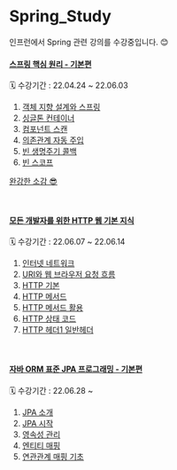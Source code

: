 # Spring_Study
인프런에서 Spring 관련 강의를 수강중입니다. 😊
<br/>

#### [스프링 핵심 원리 - 기본편](https://www.inflearn.com/course/%EC%8A%A4%ED%94%84%EB%A7%81-%ED%95%B5%EC%8B%AC-%EC%9B%90%EB%A6%AC-%EA%B8%B0%EB%B3%B8%ED%8E%B8/) 

🗓 수강기간 : 22.04.24 ~ 22.06.03

1. [객체 지향 설계와 스프링](https://github.com/kong0527/Spring_basic/blob/master/%EA%B0%95%EC%9D%98%20%EB%82%B4%EC%9A%A9%20%EC%A0%95%EB%A6%AC/1.%20%EA%B0%9D%EC%B2%B4%20%EC%A7%80%ED%96%A5%20%EC%84%A4%EA%B3%84%EC%99%80%20%EC%8A%A4%ED%94%84%EB%A7%81.md)
2. [싱글톤 컨테이너](https://github.com/kong0527/Spring_basic/blob/master/%EA%B0%95%EC%9D%98%20%EB%82%B4%EC%9A%A9%20%EC%A0%95%EB%A6%AC/5.%20%EC%8B%B1%EA%B8%80%ED%86%A4%20%EC%BB%A8%ED%85%8C%EC%9D%B4%EB%84%88.md)
3. [컴포넌트 스캔](https://github.com/kong0527/Spring_Study/blob/master/%EA%B0%95%EC%9D%98%20%EB%82%B4%EC%9A%A9%20%EC%A0%95%EB%A6%AC/6.%20%EC%BB%B4%ED%8F%AC%EB%84%8C%ED%8A%B8%20%EC%8A%A4%EC%BA%94.md)
4. [의존관계 자동 주입](https://github.com/kong0527/Spring_Study/blob/master/%EA%B0%95%EC%9D%98%20%EB%82%B4%EC%9A%A9%20%EC%A0%95%EB%A6%AC/7.%20%EC%9D%98%EC%A1%B4%EA%B4%80%EA%B3%84%20%EC%9E%90%EB%8F%99%20%EC%A3%BC%EC%9E%85.md)
5. [빈 생명주기 콜백](https://github.com/kong0527/Spring_Study/blob/master/%EC%8A%A4%ED%94%84%EB%A7%81%20%ED%95%B5%EC%8B%AC%20%EC%9B%90%EB%A6%AC%20-%20%EA%B8%B0%EB%B3%B8%ED%8E%B8/8.%20%EB%B9%88%20%EC%83%9D%EB%AA%85%EC%A3%BC%EA%B8%B0%20%EC%BD%9C%EB%B0%B1.md)
6. [빈 스코프](https://github.com/kong0527/Spring_Study/blob/master/%EC%8A%A4%ED%94%84%EB%A7%81%20%ED%95%B5%EC%8B%AC%20%EC%9B%90%EB%A6%AC%20-%20%EA%B8%B0%EB%B3%B8%ED%8E%B8/9.%20%EB%B9%88%20%EC%8A%A4%EC%BD%94%ED%94%84.md)

[완강한 소감 😎](https://github.com/kong0527/Spring_Study/blob/master/%EC%8A%A4%ED%94%84%EB%A7%81%20%ED%95%B5%EC%8B%AC%20%EC%9B%90%EB%A6%AC%20-%20%EA%B8%B0%EB%B3%B8%ED%8E%B8/%EC%99%84%EA%B0%95!.md)

<br/>

#### [모든 개발자를 위한 HTTP 웹 기본 지식](https://www.inflearn.com/course/http-%EC%9B%B9-%EB%84%A4%ED%8A%B8%EC%9B%8C%ED%81%AC/)

🗓 수강기간 : 22.06.07 ~ 22.06.14

1. [인터넷 네트워크](https://github.com/kong0527/Spring_Study/blob/master/%EB%AA%A8%EB%93%A0%20%EA%B0%9C%EB%B0%9C%EC%9E%90%EB%A5%BC%20%EC%9C%84%ED%95%9C%20HTTP%20%EC%9B%B9%20%EA%B8%B0%EB%B3%B8%20%EC%A7%80%EC%8B%9D/1.%20%EC%9D%B8%ED%84%B0%EB%84%B7%20%EB%84%A4%ED%8A%B8%EC%9B%8C%ED%81%AC.md)
2. [URI와 웹 브라우저 요청 흐름](https://github.com/kong0527/Spring_Study/blob/master/%EB%AA%A8%EB%93%A0%20%EA%B0%9C%EB%B0%9C%EC%9E%90%EB%A5%BC%20%EC%9C%84%ED%95%9C%20HTTP%20%EC%9B%B9%20%EA%B8%B0%EB%B3%B8%20%EC%A7%80%EC%8B%9D/2.%20URI%EC%99%80%20%EC%9B%B9%20%EB%B8%8C%EB%9D%BC%EC%9A%B0%EC%A0%80%20%EC%9A%94%EC%B2%AD%20%ED%9D%90%EB%A6%84.md)
3. [HTTP 기본](https://github.com/kong0527/Spring_Study/blob/master/%EB%AA%A8%EB%93%A0%20%EA%B0%9C%EB%B0%9C%EC%9E%90%EB%A5%BC%20%EC%9C%84%ED%95%9C%20HTTP%20%EC%9B%B9%20%EA%B8%B0%EB%B3%B8%20%EC%A7%80%EC%8B%9D/3.%20HTTP%20%EA%B8%B0%EB%B3%B8.md)
4. [HTTP 메서드](https://github.com/kong0527/Spring_Study/blob/master/%EB%AA%A8%EB%93%A0%20%EA%B0%9C%EB%B0%9C%EC%9E%90%EB%A5%BC%20%EC%9C%84%ED%95%9C%20HTTP%20%EC%9B%B9%20%EA%B8%B0%EB%B3%B8%20%EC%A7%80%EC%8B%9D/4.%20HTTP%20%EB%A9%94%EC%84%9C%EB%93%9C.md)
5. [HTTP 메서드 활용](https://github.com/kong0527/Spring_Study/blob/master/%EB%AA%A8%EB%93%A0%20%EA%B0%9C%EB%B0%9C%EC%9E%90%EB%A5%BC%20%EC%9C%84%ED%95%9C%20HTTP%20%EC%9B%B9%20%EA%B8%B0%EB%B3%B8%20%EC%A7%80%EC%8B%9D/5.%20HTTP%20%EB%A9%94%EC%84%9C%EB%93%9C%20%ED%99%9C%EC%9A%A9.md)
6. [HTTP 상태 코드](https://github.com/kong0527/Spring_Study/blob/master/%EB%AA%A8%EB%93%A0%20%EA%B0%9C%EB%B0%9C%EC%9E%90%EB%A5%BC%20%EC%9C%84%ED%95%9C%20HTTP%20%EC%9B%B9%20%EA%B8%B0%EB%B3%B8%20%EC%A7%80%EC%8B%9D/6.%20HTTP%20%EC%83%81%ED%83%9C%20%EC%BD%94%EB%93%9C.md)
7. [HTTP 헤더1 일반헤더](https://github.com/kong0527/Spring_Study/blob/master/%EB%AA%A8%EB%93%A0%20%EA%B0%9C%EB%B0%9C%EC%9E%90%EB%A5%BC%20%EC%9C%84%ED%95%9C%20HTTP%20%EC%9B%B9%20%EA%B8%B0%EB%B3%B8%20%EC%A7%80%EC%8B%9D/7.%20HTTP%20%ED%97%A4%EB%8D%941%20%EC%9D%BC%EB%B0%98%ED%97%A4%EB%8D%94.md)

<br/>

#### [자바 ORM 표준 JPA 프로그래밍 - 기본편](https://www.inflearn.com/course/ORM-JPA-Basic)

🗓 수강기간 : 22.06.28 ~

1. [JPA 소개](https://github.com/kong0527/Spring_Study/blob/master/%EC%9E%90%EB%B0%94%20ORM%20%ED%91%9C%EC%A4%80%20JPA%20%ED%94%84%EB%A1%9C%EA%B7%B8%EB%9E%98%EB%B0%8D%20-%20%EA%B8%B0%EB%B3%B8%ED%8E%B8/1.%20JPA%20%EC%86%8C%EA%B0%9C.md)
2. [JPA 시작](https://github.com/kong0527/Spring_Study/blob/master/%EC%9E%90%EB%B0%94%20ORM%20%ED%91%9C%EC%A4%80%20JPA%20%ED%94%84%EB%A1%9C%EA%B7%B8%EB%9E%98%EB%B0%8D%20-%20%EA%B8%B0%EB%B3%B8%ED%8E%B8/2.%20JPA%20%EC%8B%9C%EC%9E%91.md)
3. [영속성 관리](https://github.com/kong0527/Spring_Study/blob/master/%EC%9E%90%EB%B0%94%20ORM%20%ED%91%9C%EC%A4%80%20JPA%20%ED%94%84%EB%A1%9C%EA%B7%B8%EB%9E%98%EB%B0%8D%20-%20%EA%B8%B0%EB%B3%B8%ED%8E%B8/3.%20%EC%98%81%EC%86%8D%EC%84%B1%20%EA%B4%80%EB%A6%AC%20-%20%EB%82%B4%EB%B6%80%20%EB%8F%99%EC%9E%91%20%EB%B0%A9%EC%8B%9D.md) 
4. [엔티티 매핑](https://github.com/kong0527/Spring_Study/blob/master/%EC%9E%90%EB%B0%94%20ORM%20%ED%91%9C%EC%A4%80%20JPA%20%ED%94%84%EB%A1%9C%EA%B7%B8%EB%9E%98%EB%B0%8D%20-%20%EA%B8%B0%EB%B3%B8%ED%8E%B8/4.%20%EC%97%94%ED%8B%B0%ED%8B%B0%20%EB%A7%A4%ED%95%91.md)
5. [연관관계 매핑 기초](https://github.com/kong0527/Spring_Study/blob/master/%EC%9E%90%EB%B0%94%20ORM%20%ED%91%9C%EC%A4%80%20JPA%20%ED%94%84%EB%A1%9C%EA%B7%B8%EB%9E%98%EB%B0%8D%20-%20%EA%B8%B0%EB%B3%B8%ED%8E%B8/5.%20%EC%97%B0%EA%B4%80%EA%B4%80%EA%B3%84%20%EB%A7%A4%ED%95%91%20%EA%B8%B0%EC%B4%88.md)

